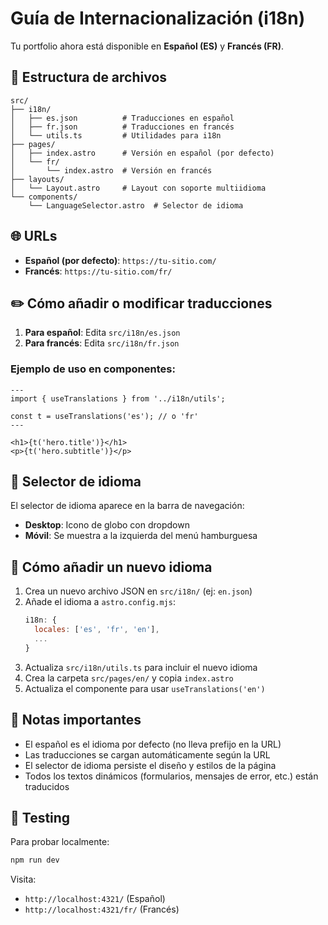 # Guía de Internacionalización (i18n)

Tu portfolio ahora está disponible en **Español (ES)** y **Francés (FR)**.

## 📁 Estructura de archivos

```
src/
├── i18n/
│   ├── es.json          # Traducciones en español
│   ├── fr.json          # Traducciones en francés
│   └── utils.ts         # Utilidades para i18n
├── pages/
│   ├── index.astro      # Versión en español (por defecto)
│   └── fr/
│       └── index.astro  # Versión en francés
├── layouts/
│   └── Layout.astro     # Layout con soporte multiidioma
└── components/
    └── LanguageSelector.astro  # Selector de idioma
```

## 🌐 URLs

- **Español (por defecto)**: `https://tu-sitio.com/`
- **Francés**: `https://tu-sitio.com/fr/`

## ✏️ Cómo añadir o modificar traducciones

1. **Para español**: Edita `src/i18n/es.json`
2. **Para francés**: Edita `src/i18n/fr.json`

### Ejemplo de uso en componentes:

```astro
---
import { useTranslations } from '../i18n/utils';

const t = useTranslations('es'); // o 'fr'
---

<h1>{t('hero.title')}</h1>
<p>{t('hero.subtitle')}</p>
```

## 🎨 Selector de idioma

El selector de idioma aparece en la barra de navegación:
- **Desktop**: Icono de globo con dropdown
- **Móvil**: Se muestra a la izquierda del menú hamburguesa

## 🔄 Cómo añadir un nuevo idioma

1. Crea un nuevo archivo JSON en `src/i18n/` (ej: `en.json`)
2. Añade el idioma a `astro.config.mjs`:
   ```js
   i18n: {
     locales: ['es', 'fr', 'en'],
     ...
   }
   ```
3. Actualiza `src/i18n/utils.ts` para incluir el nuevo idioma
4. Crea la carpeta `src/pages/en/` y copia `index.astro`
5. Actualiza el componente para usar `useTranslations('en')`

## 📝 Notas importantes

- El español es el idioma por defecto (no lleva prefijo en la URL)
- Las traducciones se cargan automáticamente según la URL
- El selector de idioma persiste el diseño y estilos de la página
- Todos los textos dinámicos (formularios, mensajes de error, etc.) están traducidos

## 🚀 Testing

Para probar localmente:
```bash
npm run dev
```

Visita:
- `http://localhost:4321/` (Español)
- `http://localhost:4321/fr/` (Francés)

